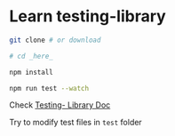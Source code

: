 # Learn testing-library

```bash
git clone # or download

# cd _here_

npm install

npm run test --watch
```

Check [Testing- Library Doc](https://testing-library.com/docs/dom-testing-library/api-queries)

Try to modify test files in `test` folder
